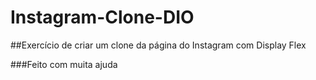 # Instagram-Clone-DIO

##Exercício de criar um clone da página do Instagram com Display Flex

###Feito com muita ajuda
